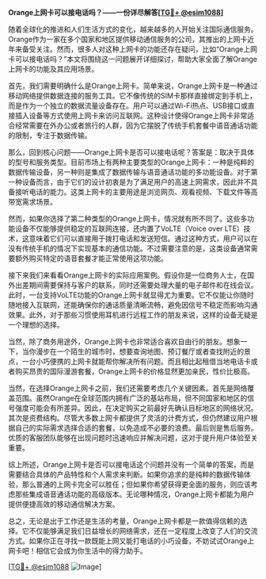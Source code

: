 **Orange上网卡可以接电话吗？——一份详尽解答[[TG💪+ @esim1088](https://t.me/s/esim1088)]**

随着全球化的推进和人们生活方式的变化，越来越多的人开始关注国际通信服务。Orange作为一家在多个国家和地区提供移动通信服务的公司，其推出的上网卡近年来备受关注。然而，很多人对这种上网卡的功能还存在疑问，比如“Orange上网卡可以接电话吗？”本文将围绕这一问题展开详细探讨，帮助大家全面了解Orange上网卡的功能及其应用场景。

首先，我们需要明确什么是Orange上网卡。简单来说，Orange上网卡是一种通过移动网络提供数据连接的服务工具。它不像传统的SIM卡那样直接绑定到手机上，而是作为一个独立的数据流量设备存在。用户可以通过Wi-Fi热点、USB接口或直接插入设备等方式使用上网卡来访问互联网。这种设计使得Orange上网卡非常适合经常需要在外办公或者旅行的人群，因为它摆脱了传统手机套餐中语音通话功能的限制，专注于数据传输。

那么，回到核心问题——Orange上网卡是否可以接电话呢？答案是：取决于具体的型号和服务类型。目前市场上有两种主要类型的Orange上网卡：一种是纯粹的数据传输设备，另一种则是集成了数据传输与语音通话功能的多功能设备。对于第一种设备而言，由于它们的设计初衷是为了满足用户的高速上网需求，因此并不具备接听电话的能力。这类上网卡的主要用途是浏览网页、观看视频、下载文件等高带宽需求场景。

然而，如果你选择了第二种类型的Orange上网卡，情况就有所不同了。这些多功能设备不仅能够提供稳定的互联网连接，还内置了VoLTE（Voice over LTE）技术，这意味着它们可以直接用于拨打电话和发送短信。通过这种方式，用户可以在没有传统手机的情况下实现基本的通信功能。不过需要注意的是，这类设备通常需要额外购买特定的语音套餐才能正常使用这项功能。

接下来我们来看看Orange上网卡的实际应用案例。假设你是一位商务人士，在国外出差期间需要保持与客户的联系，同时还需要处理大量的电子邮件和在线会议。此时，一台支持VoLTE功能的Orange上网卡就显得尤为重要。它不仅能让你随时随地接入互联网，还能确保你的通话质量清晰流畅，避免因信号不稳定而影响沟通效果。此外，对于那些习惯使用耳机进行远程工作的朋友来说，这样的设备无疑是一个理想的选择。

当然，除了商务用途外，Orange上网卡也非常适合喜欢自由行的朋友。想象一下，当你漫步在一个陌生的城市时，想要查询地图、预订餐厅或者查找附近的景点，一台小巧便携的上网卡就能帮你解决所有问题。而且相比起租借当地电话卡或者购买昂贵的国际漫游套餐，Orange上网卡的价格显然更加亲民，性价比极高。

当然，在选择Orange上网卡之前，我们还需要考虑几个关键因素。首先是网络覆盖范围。虽然Orange在全球范围内拥有广泛的基站布局，但不同国家和地区的信号强度可能会有所差异。因此，在决定购买之前最好先确认目标地区的网络状况。其次是资费结构。尽管大多数上网卡都提供了灵活的计费方式，但仍然建议用户根据自己的实际需求选择合适的套餐，以免造成不必要的浪费。最后则是售后服务。优质的客服团队能够在出现问题时迅速响应并解决问题，这对于提升用户体验至关重要。

综上所述，Orange上网卡是否可以接电话这个问题并没有一个简单的答案，而是需要结合具体的产品特性和个人需求来判断。如果你追求的是纯粹的数据传输体验，那么普通的上网卡完全可以胜任；但如果你希望获得更全面的服务，则应该考虑那些集成语音通话功能的高级版本。无论哪种情况，Orange上网卡都能为用户提供便捷高效的移动通信解决方案。

总之，无论是出于工作还是生活的考量，Orange上网卡都是一款值得信赖的选择。它不仅能够满足我们日益增长的网络需求，还在一定程度上改变了人们的交流方式。如果你正在寻找一款既能上网又能打电话的小巧设备，不妨试试Orange上网卡吧！相信它会成为你生活中的得力助手。

[[TG💪+ @esim1088](https://t.me/s/esim1088) ![Image](https://i.postimg.cc/4NQfJmqS/Snipaste-2025-05-13-00-14-12.png)]